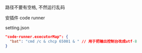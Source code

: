 路径不要有空格, 不然运行乱码

安插件 code runner

setting.json

```json
"code-runner.executorMap": {
  "bat": "cmd /c & chcp 65001 & " // 用于把输出控制台改成utf-8
}
```
